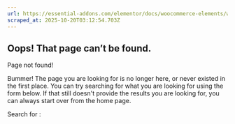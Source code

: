 ```yaml
---
url: https://essential-addons.com/elementor/docs/woocommerce-elements/woo-collections/
scraped_at: 2025-10-20T03:12:54.703Z
---
```


## Oops! That page can’t be found.

Page not found!

Bummer! The page you are looking for is no longer here, or never existed in the first place. You can try searching for what you are looking for using the form below. If that still doesn't provide the results you are looking for, you can always start over from the home page.

Search for :
